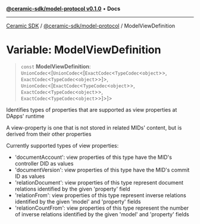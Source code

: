 [**@ceramic-sdk/model-protocol v0.1.0**](../README.md) • **Docs**

***

[Ceramic SDK](../../../README.md) / [@ceramic-sdk/model-protocol](../README.md) / ModelViewDefinition

# Variable: ModelViewDefinition

> `const` **ModelViewDefinition**: `UnionCodec`\<[`UnionCodec`\<[`ExactCodec`\<`TypeCodec`\<`object`\>\>, `ExactCodec`\<`TypeCodec`\<`object`\>\>]\>, `UnionCodec`\<[`ExactCodec`\<`TypeCodec`\<`object`\>\>, `ExactCodec`\<`TypeCodec`\<`object`\>\>, `ExactCodec`\<`TypeCodec`\<`object`\>\>]\>]\>

Identifies types of properties that are supported as view properties at DApps' runtime

A view-property is one that is not stored in related MIDs' content, but is derived from their other properties

Currently supported types of view properties:
- 'documentAccount': view properties of this type have the MID's controller DID as values
- 'documentVersion': view properties of this type have the MID's commit ID as values
- 'relationDocument': view properties of this type represent document relations identified by the given 'property' field
- 'relationFrom': view properties of this type represent inverse relations identified by the given 'model' and 'property' fields
- 'relationCountFrom': view properties of this type represent the number of inverse relations identified by the given 'model' and 'property' fields
